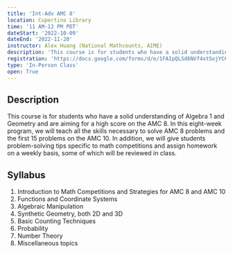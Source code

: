 ```yaml
---
title: 'Int-Adv AMC 8'
location: Cupertino Library
time: '11 AM-12 PM PDT'
dateStart: '2022-10-09'
dateEnd: '2022-11-20'
instructor: Alex Huang (National Mathcounts, AIME)
description: 'This course is for students who have a solid understanding of Algebra 1 and Geometry and are aiming for a high score on the AMC 8.'
registration: 'https://docs.google.com/forms/d/e/1FAIpQLSd6NVf4xtSojYC6_1-zr_FqvPd1qg8BKdc1OEyl9tS34SoDqA/viewform'
type: 'In-Person Class'
open: True
---
```


## Description

This course is for students who have a solid understanding of Algebra 1 and Geometry and are aiming for a high score on the AMC 8. In this eight-week program, we will teach all the skills necessary to solve AMC 8 problems and the first 15 problems on the AMC 10. In addition, we will give students problem-solving tips specific to math competitions and assign homework on a weekly basis, some of which will be reviewed in class.

## Syllabus

1. Introduction to Math Competitions and Strategies for AMC 8 and AMC 10
2. Functions and Coordinate Systems
3. Algebraic Manipulation
4. Synthetic Geometry, both 2D and 3D
5. Basic Counting Techniques
6. Probability
7. Number Theory
8. Miscellaneous topics
